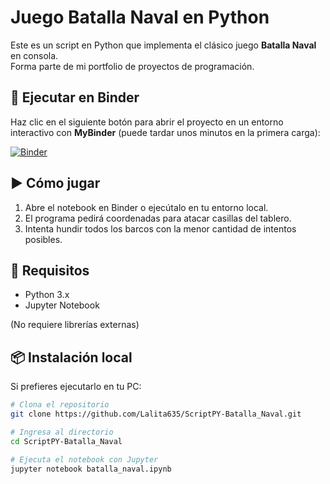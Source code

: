 # Juego Batalla Naval en Python

Este es un script en Python que implementa el clásico juego **Batalla Naval** en consola.  
Forma parte de mi portfolio de proyectos de programación.

## 🚀 Ejecutar en Binder
Haz clic en el siguiente botón para abrir el proyecto en un entorno interactivo con **MyBinder** (puede tardar unos minutos en la primera carga):

[![Binder](https://mybinder.org/badge_logo.svg)](https://mybinder.org/v2/gh/Lalita635/ScriptPY-Batalla_Naval/HEAD?filepath=batalla_naval.ipynb)

## ▶️ Cómo jugar
1. Abre el notebook en Binder o ejecútalo en tu entorno local.
2. El programa pedirá coordenadas para atacar casillas del tablero.
3. Intenta hundir todos los barcos con la menor cantidad de intentos posibles.

## 📄 Requisitos
* Python 3.x
* Jupyter Notebook

(No requiere librerías externas)

## 📦 Instalación local
Si prefieres ejecutarlo en tu PC:

```bash
# Clona el repositorio
git clone https://github.com/Lalita635/ScriptPY-Batalla_Naval.git

# Ingresa al directorio
cd ScriptPY-Batalla_Naval

# Ejecuta el notebook con Jupyter
jupyter notebook batalla_naval.ipynb

